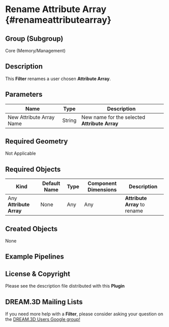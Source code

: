 Rename Attribute Array {#renameattributearray}
=============

## Group (Subgroup) ##

Core (Memory/Management)

## Description ##

This **Filter** renames a user chosen **Attribute Array**.

## Parameters ##

| Name | Type | Description |
|------|------| ----------- |
| New Attribute Array Name | String | New name for the selected **Attribute Array** |

## Required Geometry ##

Not Applicable

## Required Objects ##

| Kind | Default Name | Type | Component Dimensions | Description |
|------|--------------|------|----------------------|-------------|
| Any **Attribute Array** | None | Any | Any | **Attribute Array** to rename |


## Created Objects ##

None

## Example Pipelines ##



## License & Copyright ##

Please see the description file distributed with this **Plugin**

## DREAM.3D Mailing Lists ##

If you need more help with a **Filter**, please consider asking your question on the [DREAM.3D Users Google group!](https://groups.google.com/forum/?hl=en#!forum/dream3d-users)


